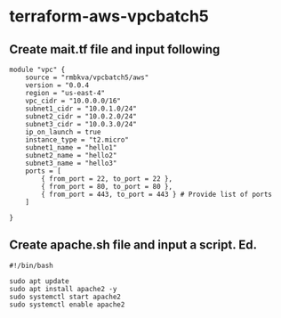 # terraform-aws-vpcbatch5

## Create mait.tf file and input following 

```hcl
module "vpc" {
    source = "rmbkva/vpcbatch5/aws"
    version = "0.0.4
    region = "us-east-4"
    vpc_cidr = "10.0.0.0/16"
    subnet1_cidr = "10.0.1.0/24"
    subnet2_cidr = "10.0.2.0/24"
    subnet3_cidr = "10.0.3.0/24"
    ip_on_launch = true 
    instance_type = "t2.micro"
    subnet1_name = "hello1"
    subnet2_name = "hello2"
    subnet3_name = "hello3"
    ports = [
        { from_port = 22, to_port = 22 },
        { from_port = 80, to_port = 80 },
        { from_port = 443, to_port = 443 } # Provide list of ports 
    ]

}
```

## Create apache.sh file and input a script. Ed.
```hcl
#!/bin/bash 

sudo apt update
sudo apt install apache2 -y 
sudo systemctl start apache2
sudo systemctl enable apache2
```